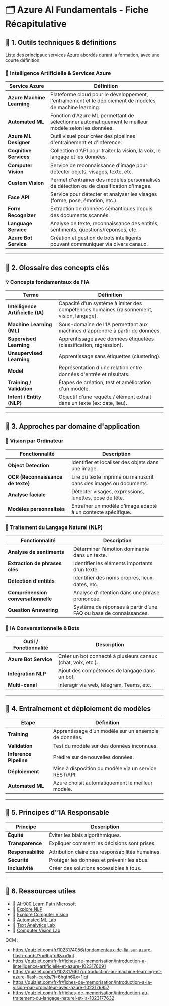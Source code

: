 # 🗂 Azure AI Fundamentals - Fiche Récapitulative

## 📌 1. Outils techniques & définitions
Liste des principaux services Azure abordés durant la formation, avec une courte définition.

### 🧐 Intelligence Artificielle & Services Azure

| Service Azure                | Définition |
|-----------------------------|-----------|
| **Azure Machine Learning** | Plateforme cloud pour le développement, l'entraînement et le déploiement de modèles de machine learning. |
| **Automated ML**           | Fonction d'Azure ML permettant de sélectionner automatiquement le meilleur modèle selon les données. |
| **Azure ML Designer**      | Outil visuel pour créer des pipelines d'entraînement et d'inférence. |
| **Cognitive Services**     | Collection d'API pour traiter la vision, la voix, le langage et les données. |
| **Computer Vision**        | Service de reconnaissance d'image pour détecter objets, visages, texte, etc. |
| **Custom Vision**          | Permet d'entraîner des modèles personnalisés de détection ou de classification d'images. |
| **Face API**               | Service pour détecter et analyser les visages (forme, pose, émotion, etc.). |
| **Form Recognizer**        | Extraction de données sémantiques depuis des documents scannés. |
| **Language Service**       | Analyse de texte, reconnaissance des entités, sentiments, questions/réponses, etc. |
| **Azure Bot Service**      | Création et gestion de bots intelligents pouvant communiquer via divers canaux. |

---

## 📌 2. Glossaire des concepts clés

### 💡 Concepts fondamentaux de l'IA

| Terme                      | Définition |
|----------------------------|-----------|
| **Intelligence Artificielle (IA)** | Capacité d'un système à imiter des compétences humaines (raisonnement, vision, langage). |
| **Machine Learning (ML)** | Sous-domaine de l'IA permettant aux machines d'apprendre à partir de données. |
| **Supervised Learning**   | Apprentissage avec données étiquetées (classification, régression). |
| **Unsupervised Learning** | Apprentissage sans étiquettes (clustering). |
| **Model**                 | Représentation d'une relation entre données d'entrée et résultats. |
| **Training / Validation** | Étapes de création, test et amélioration d'un modèle. |
| **Intent / Entity (NLP)** | Objectif d’une requête / élément extrait dans un texte (ex: date, lieu). |

---

## 🔹 3. Approches par domaine d'application

### 📸 Vision par Ordinateur

| Fonctionnalité              | Description |
|------------------------------|-------------|
| **Object Detection**        | Identifier et localiser des objets dans une image. |
| **OCR (Reconnaissance de texte)** | Lire du texte imprimé ou manuscrit dans des images ou documents. |
| **Analyse faciale**         | Détecter visages, expressions, lunettes, pose de tête. |
| **Modèles personnalisés**     | Entraîner un modèle d’image adapté à un contexte spécifique. |

### 💬 Traitement du Langage Naturel (NLP)

| Fonctionnalité                 | Description |
|--------------------------------|-------------|
| **Analyse de sentiments**     | Déterminer l’émotion dominante dans un texte. |
| **Extraction de phrases clés** | Identifier les éléments importants d'un texte. |
| **Détection d'entités**        | Identifier des noms propres, lieux, dates, etc. |
| **Compréhension conversationnelle** | Analyse d’intention dans une phrase prononcée. |
| **Question Answering**        | Système de réponses à partir d’une FAQ ou base de connaissances. |

### 🧵 IA Conversationnelle & Bots

| Outil / Fonctionnalité        | Description |
|------------------------------|-------------|
| **Azure Bot Service**        | Créer un bot connecté à plusieurs canaux (chat, voix, etc.). |
| **Intégration NLP**           | Ajout des compétences de langage dans un bot. |
| **Multi-canal**              | Interagir via web, télégram, Teams, etc. |

---

## 🔧 4. Entraînement et déploiement de modèles

| Étape                     | Définition |
|-----------------------------|-----------|
| **Training**               | Apprentissage d’un modèle sur un ensemble de données. |
| **Validation**             | Test du modèle sur des données inconnues. |
| **Inference Pipeline**     | Prédire sur de nouvelles données. |
| **Déploiement**              | Mise à disposition du modèle via un service REST/API. |
| **Automated ML**           | Azure choisit automatiquement le meilleur modèle. |

---

## 🔐 5. Principes d'’IA Responsable

| Principe       | Description |
|----------------|-------------|
| **Équité**         | Éviter les biais algorithmiques. |
| **Transparence** | Expliquer comment les décisions sont prises. |
| **Responsabilité** | Attribution claire des responsabilités humaines. |
| **Sécurité**       | Protéger les données et prévenir les abus. |
| **Inclusivité**     | Créer des solutions accessibles à tous. |

---

## 📄 6. Ressources utiles

- 📂 [AI-900 Learn Path Microsoft](https://docs.microsoft.com/learn/certifications/azure-ai-fundamentals)
- 🔗 [Explore NLP](https://aka.ms/explore-nlp)
- 🔗 [Explore Computer Vision](https://aka.ms/explore-computer-vision)
- 🔗 [Automated ML Lab](https://aka.ms/ai900-automl-lab)
- 🔗 [Text Analytics Lab](https://aka.ms/ai900-text-lab)
- 🔗 [Computer Vision Lab](https://aka.ms/ai900-computer-vision-lab)


QCM : 
* https://quizlet.com/fr/1023174056/fondamentaux-de-lia-sur-azure-flash-cards/?i=6hgfn6&x=1jqt
* https://quizlet.com/fr-fr/fiches-de-memorisation/introduction-a-lintelligence-artificielle-et-azure-1023176091
* https://quizlet.com/fr/1023176617/introduction-au-machine-learning-et-azure-flash-cards/?i=6hgfn6&x=1jqt
* https://quizlet.com/fr-fr/fiches-de-memorisation/introduction-a-la-vision-par-ordinateur-avec-azure-1023176957
* https://quizlet.com/fr-fr/fiches-de-memorisation/introduction-au-traitement-du-langage-naturel-et-ia-1023177632
